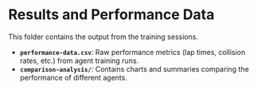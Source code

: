 # Results and Performance Data

This folder contains the output from the training sessions.

- **`performance-data.csv`**: Raw performance metrics (lap times, collision rates, etc.) from agent training runs.
- **`comparison-analysis/`**: Contains charts and summaries comparing the performance of different agents.
